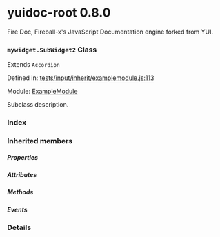 
# yuidoc-root 0.8.0

Fire Doc, Fireball-x&#x27;s JavaScript Documentation engine forked from YUI.

### `mywidget.SubWidget2` Class

Extends `Accordion`

Defined in: [tests/input/inherit/examplemodule.js:113](../files/tests/input/inherit/examplemodule.js.js)

Module: [ExampleModule](../modules/ExampleModule.md)




Subclass description.

### Index






### Inherited members

##### Properties


##### Attributes


##### Methods


##### Events




### Details




